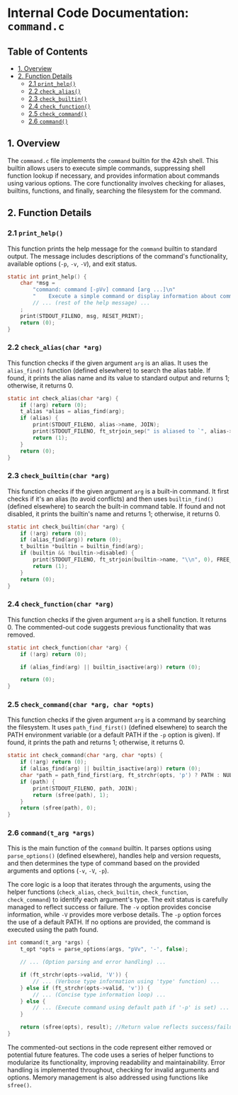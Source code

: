 # Internal Code Documentation: `command.c`

## Table of Contents

* [1. Overview](#1-overview)
* [2. Function Details](#2-function-details)
    * [2.1 `print_help()`](#21-print_help)
    * [2.2 `check_alias()`](#22-check_alias)
    * [2.3 `check_builtin()`](#23-check_builtin)
    * [2.4 `check_function()`](#24-check_function)
    * [2.5 `check_command()`](#25-check_command)
    * [2.6 `command()`](#26-command)


<a name="1-overview"></a>
## 1. Overview

The `command.c` file implements the `command` builtin for the 42sh shell. This builtin allows users to execute simple commands, suppressing shell function lookup if necessary, and provides information about commands using various options.  The core functionality involves checking for aliases, builtins, functions, and finally, searching the filesystem for the command.


<a name="2-function-details"></a>
## 2. Function Details

<a name="21-print_help"></a>
### 2.1 `print_help()`

This function prints the help message for the `command` builtin to standard output.  The message includes descriptions of the command's functionality, available options (`-p`, `-v`, `-V`), and exit status.

```c
static int print_help() {
    char *msg =
        "command: command [-pVv] command [arg ...]\n"
        "    Execute a simple command or display information about commands.\n\n"
        // ... (rest of the help message) ...
    ;
    print(STDOUT_FILENO, msg, RESET_PRINT);
    return (0);
}
```

<a name="22-check_alias"></a>
### 2.2 `check_alias(char *arg)`

This function checks if the given argument `arg` is an alias. It uses the `alias_find()` function (defined elsewhere) to search the alias table. If found, it prints the alias name and its value to standard output and returns 1; otherwise, it returns 0.

```c
static int check_alias(char *arg) {
    if (!arg) return (0);
    t_alias *alias = alias_find(arg);
    if (alias) {
        print(STDOUT_FILENO, alias->name, JOIN);
        print(STDOUT_FILENO, ft_strjoin_sep(" is aliased to `", alias->value, "'\\n", 0), FREE_JOIN);
        return (1);
    }
    return (0);
}
```

<a name="23-check_builtin"></a>
### 2.3 `check_builtin(char *arg)`

This function checks if the given argument `arg` is a built-in command.  It first checks if it's an alias (to avoid conflicts) and then uses `builtin_find()` (defined elsewhere) to search the built-in command table. If found and not disabled, it prints the builtin's name and returns 1; otherwise, it returns 0.

```c
static int check_builtin(char *arg) {
    if (!arg) return (0);
    if (alias_find(arg)) return (0);
    t_builtin *builtin = builtin_find(arg);
    if (builtin && !builtin->disabled) {
        print(STDOUT_FILENO, ft_strjoin(builtin->name, "\\n", 0), FREE_JOIN);
        return (1);
    }
    return (0);
}
```

<a name="24-check_function"></a>
### 2.4 `check_function(char *arg)`

This function checks if the given argument `arg` is a shell function.  It returns 0.  The commented-out code suggests previous functionality that was removed.


```c
static int check_function(char *arg) {
    if (!arg) return (0);

    if (alias_find(arg) || builtin_isactive(arg)) return (0);

    return (0);
}
```

<a name="25-check_command"></a>
### 2.5 `check_command(char *arg, char *opts)`

This function checks if the given argument `arg` is a command by searching the filesystem.  It uses `path_find_first()` (defined elsewhere) to search the PATH environment variable (or a default PATH if the `-p` option is given). If found, it prints the path and returns 1; otherwise, it returns 0.


```c
static int check_command(char *arg, char *opts) {
    if (!arg) return (0);
    if (alias_find(arg) || builtin_isactive(arg)) return (0);
    char *path = path_find_first(arg, ft_strchr(opts, 'p') ? PATH : NULL);
    if (path) {
        print(STDOUT_FILENO, path, JOIN);
        return (sfree(path), 1);
    }
    return (sfree(path), 0);
}
```

<a name="26-command"></a>
### 2.6 `command(t_arg *args)`

This is the main function of the `command` builtin. It parses options using `parse_options()` (defined elsewhere), handles help and version requests, and then determines the type of command based on the provided arguments and options (`-v`, `-V`, `-p`).

The core logic is a loop that iterates through the arguments, using the helper functions (`check_alias`, `check_builtin`, `check_function`, `check_command`) to identify each argument's type.  The exit status is carefully managed to reflect success or failure. The `-v` option provides concise information, while `-V` provides more verbose details.  The `-p` option forces the use of a default PATH. If no options are provided, the command is executed using the path found.


```c
int command(t_arg *args) {
    t_opt *opts = parse_options(args, "pVv", '-', false);

    // ... (Option parsing and error handling) ...

    if (ft_strchr(opts->valid, 'V')) {
        // ... (Verbose type information using 'type' function) ...
    } else if (ft_strchr(opts->valid, 'v')) {
        // ... (Concise type information loop) ...
    } else {
        // ... (Execute command using default path if '-p' is set) ...
    }

    return (sfree(opts), result); //Return value reflects success/failure
}
```

The commented-out sections in the code represent either removed or potential future features.  The code uses a series of helper functions to modularize its functionality, improving readability and maintainability.  Error handling is implemented throughout, checking for invalid arguments and options.  Memory management is also addressed using functions like `sfree()`.
